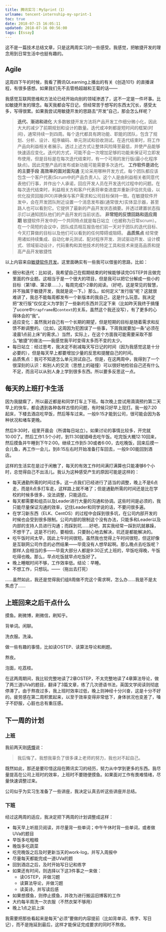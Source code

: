 ```yaml
---
title: 腾讯实习：MySprint（1）
urlname: tencent-internship-my-sprint-1
toc: true
date: 2018-07-15 16:05:11
updated: 2018-07-16 00:56:00
tags: [Essay]
---
```


这不是一篇技术总结文章，只是这两周实习的一些感受。我感觉，把敏捷开发的理念用到日常生活中也挺有趣的。

## Agile

这周四下午的时候，我看了腾讯QLearning上播出的有关《创造101》的直播课程，有很多感想。如果我们先不去管杨超越和王菊的话——

我感觉互联网思维和方法论已经开始向别的领域渗透了，这不一定是一件坏事。比如敏捷开发的理念。每天我都会写日记，但经常苦于想写的东西太冗长，感受太多，写得很累。如果我尝试用敏捷开发的思路去“开发”自己，那会怎么样呢？

>**迭代、渐进和进化**
大多数敏捷开发方法将产品开发工作细分微小化，因此大大的减少了前期规划和设计的数量。迭代或冲刺都是短时间的框架(时间)，通常持续一到四周。每个迭代都具有跨功能、职能的团队，包含了规划、分析、设计、程序编码、单元测试和验收测试。在迭代结束时，将工作产品向利益相关者展示。透过上述方式让整体风险降至最低，并使产品能够快速适应变化。迭代的方式，可能不会一次增加足够的功能来保证可立即发布使用，但是目标是在每次迭代结束时，有一个可用的发行版(最小化程序缺点)。因此完整产品的发布或新功能可能需要多次迭代。
**工作软件是进化的主要手段**
**高效率的面对面沟通**
无论采用哪种开发方式，每个团队都应该包含一个客户代表(Scrum中的产品负责人)。这个人是由利益相关者同意代表他们行事，并作出个人承诺，回应开发人员在开发迭代过程中的问题。在每次迭代结束时，利益相关方和客户代表将审查进度并重新评估优先级，以优化投资回报(ROI)并确保与客户需求和公司目标保持一致。在敏捷软件开发中，会在开发团队附近设置一个消息发布器(通常很大)实体显示器，甚至路人也可以看到它。它提供了最新的产品开发状态摘要。并透过建置状态指示灯以通知团队他们的产品开发的当前状态。
**非常短的反馈回路和适应周期**
敏捷软件开发中的一个共同特点就是每日站立（也被称为日常scrum）。 在一个简短的会议中，团队成员相互报告他们前一天对于团队的迭代目标、今天打算做的目标以及他们可以看到的任何障碍或阻碍。
**品质焦点**
经常使用诸如持续集成、自动化单元测试、配对程序开发、测试驱动开发、设计模式、领域驱动设计，代码重构和其他技术的特定工具和技术来提高品质和提高产品开发敏捷性

以上内容来自[敏捷软件开发](https://zh.wikipedia.org/wiki/%E6%95%8F%E6%8D%B7%E8%BD%AF%E4%BB%B6%E5%BC%80%E5%8F%91)。这里面确实有一些我可以借鉴的思路，比如：

* 细分和迭代：比如说，我希望自己在假期结束的时候能够读完OSTEP并且做完里面的作业题。这相当于是一个很大的项目，但是我可以把它分解成一些小的目标（第1章、第2章……），每周完成1-2章的阅读。（好吧，这是常见的智慧，并不独属于敏捷开发，我就是说一下。）那么，如何定义“发行版”呢？这就很难讲了，我总不能每周都发布一个新版本的我自己，这是什么玩意。我决定把“发行版”仅仅定义为学到了一些新的东西并沉淀下来（比如昨天我终于搞懂了ucore中`trapframe`和`context`的关系，虽然这个我还没写），有了更多的心得体会的“我”。
* 适应变化：虽然我对自己有一个长期的期望，但是短期的目标是随着需求和反馈不断调整的。（比如，这周因为犯困误了一些事，下周我就要加一条“必须在凌晨1点前上床”的需求。）当然，实际上，在这个方面我可能需要采取不那么“敏捷”的做法——我感觉我平时变得太多而不变的太少。
* 每日站立：经过思考，我决定不削减每天写日记的时间（因为我感觉这是十分必要的），但是每天早上都要增加少量的反思和提醒自己的时间。
* 品质焦点：我可不知道怎么单元测试自己。但是，在这两周中，我得到了一个很深刻的认识：和别人的交流（思想上的碰撞）可以很好地检验自己还有什么不足，而且可以从别人身上学到很多东西。所以要多反思这一点。

## 每天的上班打卡生活

因为我腿瘸了，所以最近都是和同学打车上下班。每次晚上尝试用滴滴预约第二天早上的快车，都会遇到各种各样古怪的问题，有时候只好早上现打。我一般7:20起床，下楼去酒店吃早饭，然后等车过来。一般9:15才能到公司，很可能会因为各种状况和堵车更晚。

然后9:30时，组里开晨会（所谓每日站立）。如果讨论的事情比较多，开完就10:00了。然后工作1.5个小时，到11:30就错峰去吃午饭。吃完饭大概12:10回来，然后摸鱼并午睡到下午2:00。继续工作到5:30或者6:00，去吃晚饭，回来后摸一会儿鱼，再工作一会儿，到8:15左右时开始准备打车回去，一般9:00能回到酒店。

这样的生活实在是过于闲散了，每天的有效工作时间满打满算也只能凑够6个小时，总觉得自己不出活儿。我认为这种感受产生的原因可能是这样的：

* 每天通勤所需的时间过多。这一点我们已经进行了适当的调整，晚上不是6点走，而是8点多打车走，这样路上就不堵了；但是通勤所需的时间还是比在学校的时候多很多，没法调整，只能适应。
* 每天都需要和组员以及Leader进行大量的沟通和协调。这些时间是必须的，我只能尽量保证沟通的效率，记住Leader和同学说的话，不要问很多遍。
* 在学习新东西（ELK、CentOS）的过程中会踩到很多坑，在公司内部开发的时候也会受到很多限制。公司内部的限制这个没有办法，只能多和Leader以及内部的支持人员进行沟通；而踩到坑……好吧，其实我经常一踩到坑就暴躁，不想干了。这是不行的，要相信，只要耐心地去解决，坑还是都能解决的。
* 吃午饭时间太早，因此上午时间很短。虽然我也觉得上午时间很短，但这好像是互联网公司作息的必然结果——毕竟没有人想早起啊。那么晚点去吃饭呢？那样人会相当的多——毕竟大部分人都是9:30正式上班的，早饭吃得晚，午饭吃得也晚。那么，早点吃饭就早点吃饭好了。
* 晚上睡眠时间不够，工作效率低。结论：早睡。
* 不想工作，只想玩。——（拖出去打死）

……虽然如此，我还是觉得我们组8周做不完这个需求啊，怎么办……我是不是太焦虑了……

## 上班回来之后干点什么

摸鱼。刷微博，刷微信，刷知乎。

背单词。闲聊。

洗衣服。洗澡。

做一些有趣的事情，比如读OSTEP、读算法导论和刷题。

熬夜。

泡面，吃荔枝。

在这两周期间，我比较完整地读了2章OSTEP，不太完整地读了4章算法导论，做了两三道UVa的题目，翻译了3篇文章，练了几次德语书法，英国文学阅读则彻底停滞了。由于熬夜过多，我上班时效率过低，晚上则神经十分兴奋，这是十分不好的。疲劳感在第二周积累起来，以至于效率变得非常低下，身体状况也变差了，嗓子不舒服，心脏也总有重压感。

## 下一周的计划

### 上班

我前两天刚[感慨](/post/the-final-exam-finished-when-i-was-21)说：

>我后悔了。我想我辜负了很多课上老师的努力，我也对不起自己。

既然如此，那还是要珍惜这段在腾讯实习的经历，努力从中学到更多的东西。我尽量提高在公司上班时的效率，上班时不要随便摸鱼。如果面对工作有畏难情绪，尽量快速调整过来。

公司似乎为实习生准备了一些讲座，我决定认真去听这些讲座并总结。

### 下班

经过这两周的适应，我决定把下两周的计划调整成这样：

* 每天早上听扇贝阅读，并尽量背一些单词；中午午休时背一些单词，或者做UVa的题目
* 早饭多吃粗粮
* 晚饭多吃蔬菜
* 吃完晚饭之后及时更新当天的work-log，并写入周报中
* 尽量每天都能完成一道UVa的题
* 回到酒店之后，及时开始写日记和练字
* 如果还有时间，则选择以下这3件事之一来做：
  * 读OSTEP，并做习题
  * 读算法导论，并做习题
  * 读英诗，并写读后感
* 如果想摸鱼，则停止摸鱼，并改为进行搬运旧博客的工作
* 大约每半周洗一次衣服（不然衣架不够用）
* 晚上1点之前上床

我需要把那些看起来是每天“必须”要做的内容提前（比如背单词、练字、写日记），而不是拖延到最后，这样才能保证完成要求的同时不熬夜。
